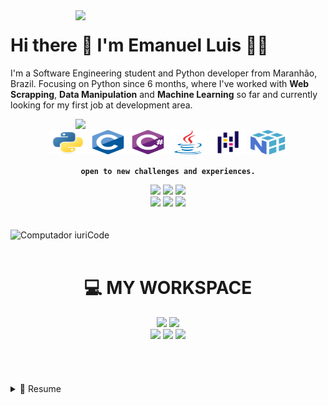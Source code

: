 <img min-width="400px" max-width="400px" width="400px" align="right" src="https://github-readme-stats.vercel.app/api?username=tiovader&show_icons=true&count_private=false&theme=dark">
<div align=left>
<h1> Hi there 👋 I'm Emanuel Luis 👨‍💻 </h1>
<p>I'm a Software Engineering student and Python developer from Maranhão, Brazil. Focusing on Python since 6 months, where I've worked with <strong>Web Scrapping</strong>, <strong>Data Manipulation</strong> and <strong>Machine Learning</strong> so far and currently looking for my first job at development area.</p>
    
<img min-width="400px" max-width="400px" width="400px" align="right" src="https://github-readme-stats.vercel.app/api/top-langs/?username=tiovader&theme=dark">  
<div align=center>
<br/>
      
<img alt="python" height="40" width="60" src="https://raw.githubusercontent.com/devicons/devicon/master/icons/python/python-original.svg">
<img alt="c" height="40" width="60" src="https://raw.githubusercontent.com/devicons/devicon/2ae2a900d2f041da66e950e4d48052658d850630/icons/c/c-original.svg">
<img alt="csharp" height="40" width="60" src="https://raw.githubusercontent.com/devicons/devicon/2ae2a900d2f041da66e950e4d48052658d850630/icons/csharp/csharp-original.svg">
<img alt="java" height="40" width="60" src="https://raw.githubusercontent.com/devicons/devicon/2ae2a900d2f041da66e950e4d48052658d850630/icons/java/java-original.svg">
<img alt="pandas" height="40" width="60" src="https://raw.githubusercontent.com/devicons/devicon/2ae2a900d2f041da66e950e4d48052658d850630/icons/pandas/pandas-original.svg">
<img alt="numpy" height="40" width="60" src="https://raw.githubusercontent.com/devicons/devicon/2ae2a900d2f041da66e950e4d48052658d850630/icons/numpy/numpy-original.svg">

  **`open to new challenges and experiences.`**
  
<div align=center>
<a href="https://www.linkedin.com/in/emanuel-l-5580b9125/" target="_blank"><img src="https://img.shields.io/badge/-LinkedIn-%230077B5?style=for-the-badge&logo=linkedin&logoColor=white" target="_blank"></a>
<a href="https://stackoverflow.com/users/17576381/tiov4d3r"><img src="https://img.shields.io/badge/Stack_Overflow-FE7A16?style=for-the-badge&logo=stack-overflow&logoColor=white"></a>
<a href="https://mail.google.com/mail/u/0/?fs=1&tf=cm&source=mailto&to=emanuel.filho08@gmail.com"><img src="https://img.shields.io/badge/Gmail-D14836?style=for-the-badge&logo=gmail&logoColor=white" target="_blank"></a>
<br/>
<a href="https://twitter.com/tiov4d3r"><img src="https://img.shields.io/badge/Twitter-1DA1F2?style=for-the-badge&logo=twitter&logoColor=white"></a>
<a href="https://www.instagram.com/tiov4d3r/"><img src="https://img.shields.io/badge/Instagram-E4405F?style=for-the-badge&logo=instagram&logoColor=white"></a>
<a href="https://wa.me/5598985531598"><img src="https://img.shields.io/badge/WhatsApp-25D366?style=for-the-badge&logo=whatsapp&logoColor=white"></a>
</div>
</div>
<br/>
<br/>

<img src="https://raw.githubusercontent.com/MicaelliMedeiros/micaellimedeiros/master/image/computer-illustration.png" min-width="400px" max-width="400px" width="400px" align="left" alt="Computador iuriCode">
  <br/>
  <br/>

<div align=right>  
<div align=center>
<h1> <strong>💻 MY WORKSPACE</strong> </h1>
<img src="https://img.shields.io/badge/windows-%230078D6.svg?&style=for-the-badge&logo=windows&logoColor=white"/>
<img src="https://img.shields.io/badge/Ubuntu-E95420?style=for-the-badge&logo=ubuntu&logoColor=white"> 
  <br/>
<img src="https://img.shields.io/badge/intel-core%20i5 3470-%230071C5.svg?&style=for-the-badge&logo=intel&logoColor=white" />
<img src="https://img.shields.io/badge/RAM-24GB DDR3-%230071C5.svg?&style=for-the-badge&logoColor=white" />
<img src="https://img.shields.io/badge/nvidia-gtx%201060%203GB-%2376B900.svg?&style=for-the-badge&logo=nvidia&logoColor=white"/>
</div>
</div>
<br/>
<br/>
<br/>
<br/>

<details>
  <summary>📃 Resume</summary>

  ## Education

  - 📖 **Software Engineering**\
  📆 2019 - *Now*\
  📍 **UniDomBosco University Center** - São Luís, Brazil

  ### Courses

  - 📖 [**C# Curso Completo: Do Básico ao Avançado!**](https://www.udemy.com/certificate/UC-1fb01566-9f25-4c3a-ae4f-da1ff8465ed6/)\
  📆 05/02/2020\
  📍 **Udemy** - Leonardo Moura Leitão
  
  - 📖 [**C# Basics for Beginners: Learn C# Fundamentals by Coding**](https://www.udemy.com/certificate/UC-319fe684-5ec0-48e0-8c7f-4248932ed54d/)\
  📆 05/08/2020\
  📍 **Udemy** - Mosh Hamedani
  
  - 📖 [**C# Intermediate: Classes, Interfaces and OOP**](https://www.udemy.com/certificate/UC-ec641ed1-8d1d-436f-a2b9-3388e9a8958d/)\
  📆 07/18/2020\
  📍 **Udemy** - Mosh Hamedani

  - 📖 [**C# Advanced Topics: Prepare for Technical Interviews**](https://www.udemy.com/certificate/UC-1abc88b4-95e7-4e97-aaff-2471a71566da/)\
  📆 10/04/2020\
  📍 **Udemy** - Mosh Hamedani

  - 📖 [**Python 3 - Curso Completo do Básico ao Avançado**](https://www.udemy.com/certificate/UC-a1ac8f23-95bd-4b27-8133-d474faef3c44/)\
  📆 07/08/2021\
  📍 **Udemy** - Leonardo Moura Leitão

  - 📖 **Training in Machine Learning**\
  📆 02/07/2022 - *Now*\
  📍 **Data Inception AI** - Giovanni Lucca
  
</details>
